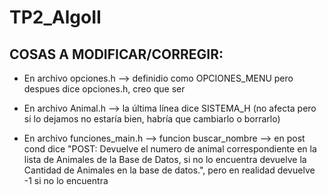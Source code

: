 # TP2_AlgoII

## COSAS A MODIFICAR/CORREGIR:

* En archivo opciones.h --> definidio como OPCIONES_MENU pero despues dice opciones.h, creo que ser

* En archivo Animal.h --> la última línea dice SISTEMA_H (no afecta pero si lo dejamos no estaría bien, habría que cambiarlo o borrarlo)

* En archivo funciones_main.h --> funcion buscar_nombre --> en post cond dice "POST: Devuelve el numero de animal correspondiente en la lista de Animales de la Base de Datos, si no lo encuentra devuelve la Cantidad de Animales en la base de datos.", pero en realidad devuelve -1 si no lo encuentra 
